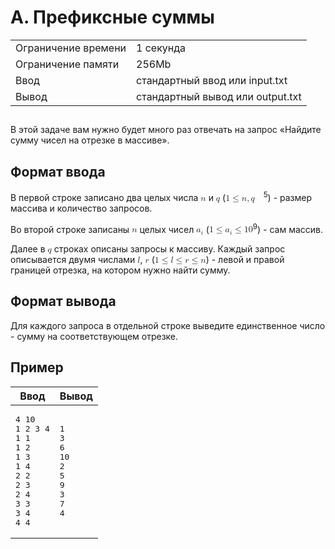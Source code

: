 <div class="problem-statement">
   <div class="header">
      <h1 class="title">A. Префиксные суммы</h1>
      <table>
         <tr class="time-limit">
            <td class="property-title">Ограничение времени</td>
            <td>1&nbsp;секунда</td>
         </tr>
         <tr class="memory-limit">
            <td class="property-title">Ограничение памяти</td>
            <td>256Mb</td>
         </tr>
         <tr class="input-file">
            <td class="property-title">Ввод</td>
            <td colspan="1">стандартный ввод или input.txt</td>
         </tr>
         <tr class="output-file">
            <td class="property-title">Вывод</td>
            <td colspan="1">стандартный вывод или output.txt</td>
         </tr>
      </table>
   </div>
   <h2></h2>
   <div class="legend"> В этой задаче вам нужно будет много раз отвечать на запрос «Найдите сумму чисел на отрезке в массиве». </div>
   <h2>Формат ввода</h2>
   <div class="input-specification"> В первой строке записано два целых числа <!--l. 50--><math display="inline" style="text-indent: 0em;" xmlns="http://www.w3.org/1998/Math/MathML"><mi>n</mi></math>
      и <!--l. 50--><math display="inline" style="text-indent: 0em;" xmlns="http://www.w3.org/1998/Math/MathML"><mi>q</mi></math>
      (<!--l. 50--><math display="inline" style="text-indent: 0em;" xmlns="http://www.w3.org/1998/Math/MathML"><mn>1</mn> <mo>≤</mo>
      <mi>n</mi><mo>,</mo><mi>q</mi><mspace width="1em"> <mo>≤</mo> <mn>3</mn> <mo>⋅</mo> <mn>1</mn><msup><mrow><mn>0</mn></mrow><mrow><sup>5</sup></mrow></msup></mspace></math>)
      - размер массива и количество запросов. <!--l. 52-->
      <p style="text-indent: 0em;">Во второй строке записаны <!--l. 52--><math display="inline" style="text-indent: 0em;" xmlns="http://www.w3.org/1998/Math/MathML"><mi>n</mi></math>
      целых чисел <!--l. 52--><math display="inline" style="text-indent: 0em;" xmlns="http://www.w3.org/1998/Math/MathML"><msub><mrow><mi>a</mi></mrow><mrow><mi>i</mi></mrow></msub></math>
      (<!--l. 52--><math display="inline" style="text-indent: 0em;" xmlns="http://www.w3.org/1998/Math/MathML"><mn>1</mn> <mo>≤</mo>
      <msub><mrow><mi>a</mi></mrow><mrow><mi>i</mi></mrow></msub> <mo>≤</mo> <mn>1</mn><msup><mrow><mn>0</mn></mrow><sup>9</sup></msup></math>)
      - сам массив. <!--l. 54-->
      </p><p style="text-indent: 0em;">Далее в <!--l. 54--><math display="inline" style="text-indent: 0em;" xmlns="http://www.w3.org/1998/Math/MathML"><mi>q</mi></math>
      строках описаны запросы к массиву. Каждый запрос описывается двумя числами <!--l. 54--><math display="inline" style="text-indent:
      0em;" xmlns="http://www.w3.org/1998/Math/MathML"><mi>l</mi></math>, <!--l. 54--><math display="inline" style="text-indent:
      0em;" xmlns="http://www.w3.org/1998/Math/MathML"><mi>r</mi></math> (<!--l. 54--><math display="inline" style="text-indent:
      0em;" xmlns="http://www.w3.org/1998/Math/MathML"><mn>1</mn> <mo>≤</mo> <mi>l</mi> <mo>≤</mo> <mi>r</mi> <mo>≤</mo> <mi>n</mi></math>)
      - левой и правой границей отрезка, на котором нужно найти сумму. </p>
      <p></p>
      
   </div>
   <h2>Формат вывода</h2>
   <div class="output-specification"> Для каждого запроса в отдельной строке выведите единственное число - сумму на соответствующем отрезке. </div>
   <h2>Пример</h2>
   <table class="sample-tests">
      <thead>
         <tr>
            <th>Ввод</th>
            <th>Вывод</th>
         </tr>
      </thead>
      <tbody>
         <tr>
            <td><pre>4 10
1 2 3 4
1 1
1 2
1 3
1 4
2 2
2 3
2 4
3 3
3 4
4 4
</pre></td>
            <td><pre>1
3
6
10
2
5
9
3
7
4
</pre></td>
         </tr>
      </tbody>
   </table>
</div></div>
